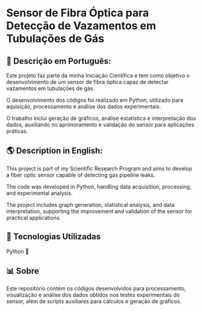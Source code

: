  # Sensor de Fibra Óptica para Detecção de Vazamentos em Tubulações de Gás

## 📄 Descrição em Português:
Este projeto faz parte da minha Iniciação Científica e tem como objetivo o desenvolvimento de um sensor de fibra óptica capaz de detectar vazamentos em tubulações de gás.

O desenvolvimento dos códigos foi realizado em Python, utilizado para aquisição, processamento e análise dos dados experimentais.

O trabalho inclui geração de gráficos, análise estatística e interpretação dos dados, auxiliando no aprimoramento e validação do sensor para aplicações práticas.

## 🌎 Description in English:
This project is part of my Scientific Research Program and aims to develop a fiber optic sensor capable of detecting gas pipeline leaks.

The code was developed in Python, handling data acquisition, processing, and experimental analysis.

The project includes graph generation, statistical analysis, and data interpretation, supporting the improvement and validation of the sensor for practical applications.

## 🚀 Tecnologias Utilizadas
Python 🐍

## 📊 Sobre
Este repositório contém os códigos desenvolvidos para processamento, visualização e análise dos dados obtidos nos testes experimentais do sensor, além de scripts auxiliares para cálculos e geração de gráficos.
